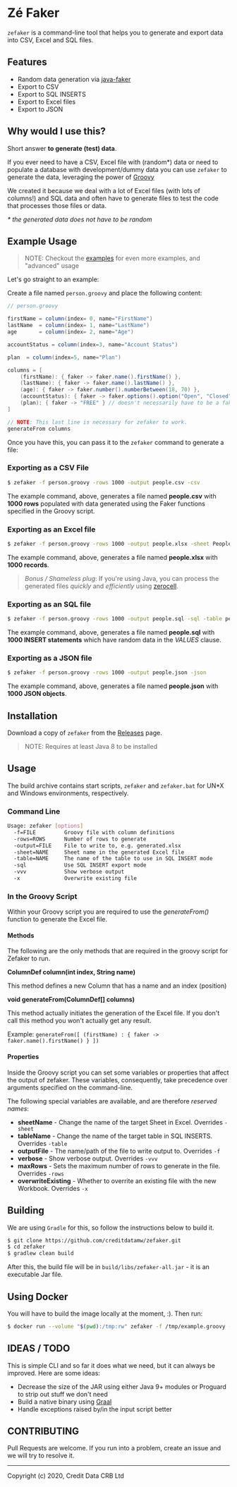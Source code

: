 Zé Faker
========

`zefaker` is a command-line tool that helps you to generate and export data into CSV, Excel and SQL files.

## Features

* Random data generation via [java-faker](https://github.com/DiUS/java-faker)
* Export to CSV
* Export to SQL INSERTS
* Export to Excel files
* Export to JSON

## Why would I use this?

Short answer **to generate (test) data**.

If you ever need to have a CSV, Excel file with (random*) data or need to 
populate a database with development/dummy data you can use `zefaker` to 
generate the data, leveraging the power of [Groovy](https://www.groovy-lang.org)

We created it because we deal with a lot of Excel files (with lots of columns!) and SQL data and often have to generate files to test the code that processes those files or data.

_* the generated data does not have to be random_

## Example Usage

> NOTE: Checkout the [examples](./examples/) for even more examples, and "advanced" usage

Let's go straight to an example:

Create a file named `person.groovy` and place the following content:

```groovy
// person.groovy

firstName = column(index= 0, name="FirstName")
lastName  = column(index= 1, name="LastName")
age       = column(index= 2, name="Age")

accountStatus = column(index=3, name="Account Status")

plan  = column(index=5, name="Plan")

columns = [
    (firstName): { faker -> faker.name().firstName() },
    (lastName): { faker -> faker.name().lastName() },
    (age): { faker -> faker.number().numberBetween(18, 70) },
    (accountStatus): { faker -> faker.options().option("Open", "Closed") },
    (plan): { faker -> "FREE" } // doesn't necessarily have to be a faker value
]

// NOTE: This last line is necessary for zefaker to work.
generateFrom columns
```

Once you have this, you can pass it to the `zefaker` command to generate a file:

### Exporting as a CSV File

```sh
$ zefaker -f person.groovy -rows 1000 -output people.csv -csv 
```

The example command, above, generates a file named **people.csv** with **1000 rows** 
populated with data generated using the Faker functions specified in the Groovy script.

### Exporting as an Excel file

```sh
$ zefaker -f person.groovy -rows 1000 -output people.xlsx -sheet People
```

The example command, above, generates a file named **people.xlsx** with **1000 records**.

> _Bonus / Shameless plug_: If you're using Java, you can process the generated files _quickly_ and 
_efficiently_ using [zerocell](https://github.com/creditdatamw/zerocell).

### Exporting as an SQL file

```sh
$ zefaker -f person.groovy -rows 1000 -output people.sql -sql -table people 
```

The example command, above, generates a file named **people.sql** with 
**1000 INSERT statements** which have random data in the _VALUES_ clause.

### Exporting as a JSON file

```sh
$ zefaker -f person.groovy -rows 1000 -output people.json -json 
```

The example command, above, generates a file named **people.json** with **1000 JSON objects**.


## Installation

Download a copy of `zefaker` from the [Releases](https://github.com/creditdatamw/zefaker/releases) page.

> NOTE: Requires at least Java 8 to be installed

## Usage

The build archive contains start scripts, `zefaker` and `zefaker.bat` for UN*X and Windows environments, respectively.

### Command Line

```sh
Usage: zefaker [options]
  -f=FILE         Groovy file with column definitions
  -rows=ROWS      Number of rows to generate
  -output=FILE    File to write to, e.g. generated.xlsx
  -sheet=NAME     Sheet name in the generated Excel file
  -table=NAME     The name of the table to use in SQL INSERT mode
  -sql            Use SQL INSERT export mode
  -vvv            Show verbose output
  -x              Overwrite existing file
```

### In the Groovy Script

Within your Groovy script you are required to use the *generateFrom(<map>)* 
function to generate the Excel file.

#### Methods

The following are the only methods that are required in the groovy script for 
Zefaker to run. 

**ColumnDef column(int index, String name)**


This method defines a new Column that has a name and an index (position)

**void generateFrom(ColumnDef[] columns)**

This method actually initiates the generation of the Excel file. If you don't
call this method you won't actually get any result. 

Example: `generateFrom([ (firstName) : { faker -> faker.name().firstName() } ])`

#### Properties

Inside the Groovy script you can set some variables or properties that affect the 
output of zefaker. These variables, consequently, take precedence over arguments 
specified on the command-line. 

The following special variables are available, and are therefore *reserved names*:

* **sheetName** - Change the name of the target Sheet in Excel. Overrides `-sheet`
* **tableName** - Change the name of the target table in SQL INSERTS. Overrides `-table`
* **outputFile** - The name/path of the file to write output to. Overrides `-f`
* **verbose** - Show verbose output. Overrides `-vvv`
* **maxRows** - Sets the maximum number of rows to generate in the file. Overrides `-rows`
* **overwriteExisting** - Whether to overrite an existing file with the new Workbook. Overrides `-x`

## Building

We are using `Gradle` for this, so follow the instructions below to build it.

```sh
$ git clone https://github.com/creditdatamw/zefaker.git
$ cd zefaker
$ gradlew clean build
```

After this, the build file will be in `build/libs/zefaker-all.jar` - it is an executable Jar file.

## Using Docker

You will have to build the image locally at the moment, :). Then run:

```sh
$ docker run --volume "$(pwd):/tmp:rw" zefaker -f /tmp/example.groovy -output /tmp/first.sql -sql 
```
## IDEAS / TODO

This is simple CLI and so far it does what we need, but it can always be improved.
Here are some ideas:

- Decrease the size of the JAR using either Java 9+ modules or Proguard to strip out stuff we don't need
- Build a native binary using [Graal](https://www.graalvm.org/)
- Handle exceptions raised by/in the input script better

## CONTRIBUTING

Pull Requests are welcome. If you run into a problem, create an issue and we will try to resolve it.

---

Copyright (c) 2020, Credit Data CRB Ltd